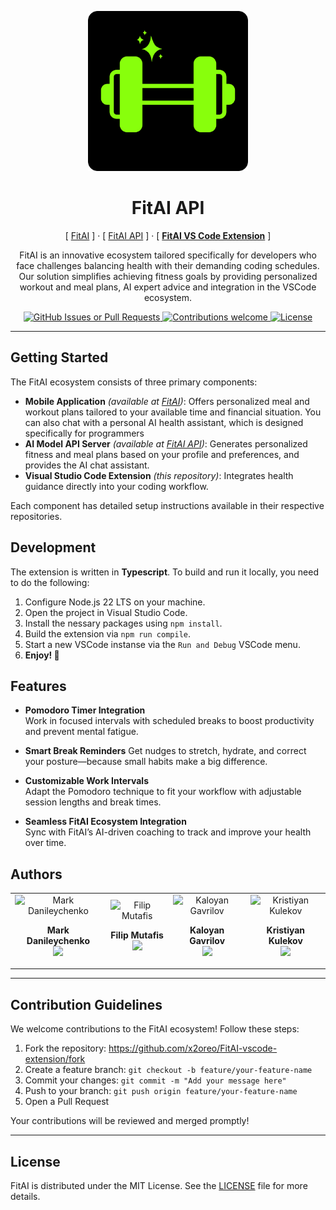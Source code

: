<p align="center">
  <img width="256px" src="./docs/logo.png" alt="FitAI Logo" />
  <h1 align="center">FitAI API</h1>
  <p align="center">
    [ <a href="https://github.com/x2oreo/FitAI">FitAI</a> ] · 
    [ <a href="https://github.com/x2oreo/FitAI-vscode-extension">FitAI API</a> ] ·
    [ <b><ins>FitAI VS Code Extension</ins></b> ]
  </p>
  <p align="center">
    FitAI is an innovative ecosystem tailored specifically for developers who face challenges balancing health with their demanding coding schedules. Our solution simplifies achieving fitness goals by providing personalized workout and meal plans, AI expert advice and integration in the VSCode ecosystem.
  </p>
</p>

<p align="center">
    <a href="https://github.com/x2oreo/fitai-vscode-extension/releases">
      <img alt="GitHub Issues or Pull Requests" src="https://img.shields.io/github/issues/x2oreo/fitai-vscode-extension?color=88ff0c&style=flat-square">
    </a>
    <a href="https://github.com/x2oreo/fitai-vscode-extension/fork">
        <img src="https://img.shields.io/badge/contributions-welcome-brightgreen.svg?color=88ff0c&style=flat-square" alt="Contributions welcome" />
    </a>
    <a href="LICENSE">
        <img src="https://img.shields.io/github/license/x2oreo/fitai-vscode-extension?color=88ff0c&style=flat-square" alt="License" />
    </a>
</p>

---

## Getting Started

The FitAI ecosystem consists of three primary components:

- **Mobile Application** *(available at [FitAI](https://github.com/x2oreo/FitAI))*: Offers personalized meal and workout plans tailored to your available time and financial situation. You can also chat with a personal AI health assistant, which is designed specifically for programmers
- **AI Model API Server** *(available at [FitAI API](https://github.com/x2oreo/fitai-vscode-extension))*: Generates personalized fitness and meal plans based on your profile and preferences, and provides the AI chat assistant.
- **Visual Studio Code Extension** *(this repository)*: Integrates health guidance directly into your coding workflow.

Each component has detailed setup instructions available in their respective repositories.

## Development

The extension is written in **Typescript**. To build and run it locally, you need to do the following:

1. Configure Node.js 22 LTS on your machine.
2. Open the project in Visual Studio Code.
3. Install the nessary packages using `npm install`.
4. Build the extension via `npm run compile`.
5. Start a new VSCode instanse via the `Run and Debug` VSCode menu.
6. **Enjoy! 🎉**

## Features

- **Pomodoro Timer Integration**<br>
  Work in focused intervals with scheduled breaks to boost productivity and prevent mental fatigue.

- **Smart Break Reminders**
  Get nudges to stretch, hydrate, and correct your posture—because small habits make a big difference.

- **Customizable Work Intervals**<br>
  Adapt the Pomodoro technique to fit your workflow with adjustable session lengths and break times.

- **Seamless FitAI Ecosystem Integration**<br>
  Sync with FitAI’s AI-driven coaching to track and improve your health over time.

## Authors
<table width="100%">
  <tr>
    <td align="center">
        <img width="150px" src="https://github.com/FantomJx.png" alt="Mark Danileychenko" />
        <p><b>Mark Danileychenko</b><br/><a href="https://github.com/FantomJx/"><img src="https://img.shields.io/badge/GitHub-100000?style=flat-square&logo=github&logoColor=white" /></a></p>
    </td>
    <td align="center">
        <img width="150px" src="https://github.com/Fichoto.png" alt="Filip Mutafis" />
        <p><b>Filip Mutafis</b><br/><a href="https://github.com/Fichoto/"><img src="https://img.shields.io/badge/GitHub-100000?style=flat-square&logo=github&logoColor=white" /></a></p>
    </td>
    <td align="center">
        <img width="150px" src="https://github.com/kaloyan-gavrilov.png" alt="Kaloyan Gavrilov" />
        <p><b>Kaloyan Gavrilov</b><br/><a href="https://github.com/kaloyan-gavrilov/"><img src="https://img.shields.io/badge/GitHub-100000?style=flat-square&logo=github&logoColor=white" /></a></p>
    </td>
    <td align="center">
        <img width="150px" src="https://github.com/krister078.png" alt="Kristiyan Kulekov" />
        <p><b>Kristiyan Kulekov</b><br/><a href="https://github.com/krister078/"><img src="https://img.shields.io/badge/GitHub-100000?style=flat-square&logo=github&logoColor=white" /></a></p>
    </td>
  </tr>
</table>

---

## Contribution Guidelines

We welcome contributions to the FitAI ecosystem! Follow these steps:

1. Fork the repository: <https://github.com/x2oreo/FitAI-vscode-extension/fork>
2. Create a feature branch: `git checkout -b feature/your-feature-name`
3. Commit your changes: `git commit -m "Add your message here"`
4. Push to your branch: `git push origin feature/your-feature-name`
5. Open a Pull Request

Your contributions will be reviewed and merged promptly!

---

## License

FitAI is distributed under the MIT License. See the [LICENSE](LICENSE) file for more details.
